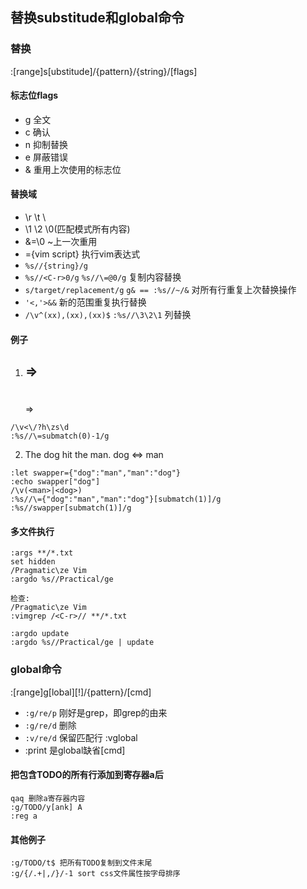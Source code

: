 ## 替换substitude和global命令

### 替换

:[range]s[ubstitude]/{pattern}/{string}/[flags]

#### 标志位flags

- g 全文
- c 确认
- n 抑制替换
- e 屏蔽错误
- & 重用上次使用的标志位

#### 替换域

- \r \t \\
- \1 \2 \0(匹配模式所有内容)
- &=\0 ~上一次重用
- \={vim script} 执行vim表达式
- `%s//{string}/g`
- `%s//<C-r>0/g` `%s//\=@0/g` 复制内容替换
- `s/target/replacement/g` `g& == :%s//~/&` 对所有行重复上次替换操作
- `'<,'>&&` 新的范围重复执行替换
- `/\v^(xx),(xx),(xx)$` `:%s//\3\2\1` 列替换

#### 例子

1. <h2> => <h1> </h2> => </h1>

```
/\v<\/?h\zs\d
:%s//\=submatch(0)-1/g
```

2. The dog hit the man.   dog <=> man

```
:let swapper={"dog":"man","man":"dog"}
:echo swapper["dog"]
/\v(<man>|<dog>)
:%s//\={"dog":"man","man":"dog"}[submatch(1)]/g
:%s//swapper[submatch(1)]/g
```

#### 多文件执行

```
:args **/*.txt
set hidden
/Pragmatic\ze Vim
:argdo %s//Practical/ge

检查:
/Pragmatic\ze Vim
:vimgrep /<C-r>// **/*.txt

:argdo update
:argdo %s//Practical/ge | update
```

### global命令

:[range]g[lobal][!]/{pattern}/[cmd]

- `:g/re/p` 刚好是grep，即grep的由来
- `:g/re/d` 删除
- `:v/re/d` 保留匹配行 :vglobal
- :print 是global缺省[cmd]

#### 把包含TODO的所有行添加到寄存器a后

```
qaq 删除a寄存器内容
:g/TODO/y[ank] A
:reg a
```

#### 其他例子

```
:g/TODO/t$ 把所有TODO复制到文件末尾
:g/{/.+|,/}/-1 sort css文件属性按字母排序
```

